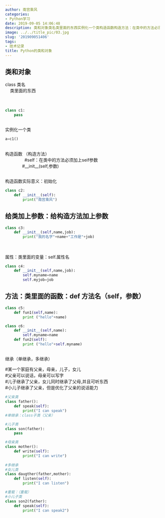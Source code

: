 ```yaml
---
author: 南宫乘风
categories:
- Python学习
date: 2019-09-05 14:06:48
description: 类和对象类名类里面的东西实例化一个类构造函数构造方法：在类中的方法必须加上参数参数构造函数实际意义：初始化南宫乘风给类加上参数：给构造方法加上参数我的名字工作是属性：类里面的变量：属性名方法：类里面的。。。。。。。
image: ../../title_pic/03.jpg
slug: '201909051406'
tags:
- 技术记录
title: Python的类和对象
---
```


<!--more-->

## 类和对象  
  
class 类名  
    类里面的东西  
      
 

```python
class c1:
    pass
```

##   
实例化一个类

```python
a=c1()
```

##   
构造函数 （构造方法）  
                \#self：在类中的方法必须加上seif参数  
               \#\_\_init\_\_\(self,参数\)

##   
构造函数实际意义：初始化

```python
class c2:
    def __init__(self):
        print("南宫乘风")
```

## 给类加上参数：给构造方法加上参数

```python
class c3:
    def __init__(self,name,job):
        print("我的名字"+name+"工作是"+job)
```

##   
      
属性：类里面的变量：self.属性名

```python
class c4:
    def __init__(self,name,job):
        self.myname=name
        self.myjob=job
```

## 方法：类里面的函数：def 方法名（self，参数）

```python
class c5:
    def fun1(self,name):
        print ("hello"+name)
```

```python
class c6:
    def __init__(self,name):
        self.myname=name
    def fun2(self):
        print ("hello"+self.myname)
```

##   
继承（单继承，多继承）

#某一个家庭有父亲，母亲，儿子，女儿  
#父亲可以说话，母亲可以写字  
#儿子继承了父亲，女儿同时继承了父母,并且可听东西  
#小儿子继承了父亲，但是优化了父亲的说话能力

```python
#父亲类
class father():
    def speak(self):
        print("I can speak")
#单继承：class子类（父亲）

#儿子类
class son(father):
    pass

#母亲类
class mother():
    def write(self):
        print("I can write")
        
#多继承
#女儿类
class daugther(father,mother):
    def listen(self):
        print("I can listen")

#重载：（重载）
#小儿子类
class son2(father):
    def speak(self):
        print("I can speak2")
```